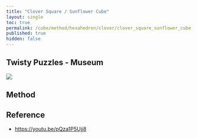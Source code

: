 ```yaml
---
title: "Clover Square / Sunflower Cube"
layout: single
toc: true
permalink: /cube/method/hexahedron/clover/clover_square_sunflower_cube
published: true
hidden: false
---
```


<head>
  <base target="_blank">
</head>



## Twisty Puzzles - Museum

<a href="https://twistypuzzles.com/app/museum/museum_showitem.php?pkey=8229">
  <img src="https://twistypuzzles.com/museum/large/08229-01.jpg">
</a>



## Method



## Reference

- <https://youtu.be/pQza1P5Ujj8>
